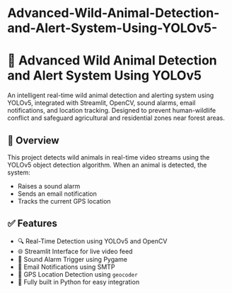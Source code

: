 # Advanced-Wild-Animal-Detection-and-Alert-System-Using-YOLOv5-
# 🐾 Advanced Wild Animal Detection and Alert System Using YOLOv5

An intelligent real-time wild animal detection and alerting system using YOLOv5, integrated with Streamlit, OpenCV, sound alarms, email notifications, and location tracking. Designed to prevent human-wildlife conflict and safeguard agricultural and residential zones near forest areas.


## 📖 Overview

This project detects wild animals in real-time video streams using the YOLOv5 object detection algorithm. When an animal is detected, the system:

- Raises a sound alarm
- Sends an email notification
- Tracks the current GPS location

## ✅ Features

- 🔍 Real-Time Detection using YOLOv5 and OpenCV  
- 🌐 Streamlit Interface for live video feed  
- 🚨 Sound Alarm Trigger using Pygame  
- 📧 Email Notifications using SMTP  
- 📍 GPS Location Detection using `geocoder`  
- 🐍 Fully built in Python for easy integration  

